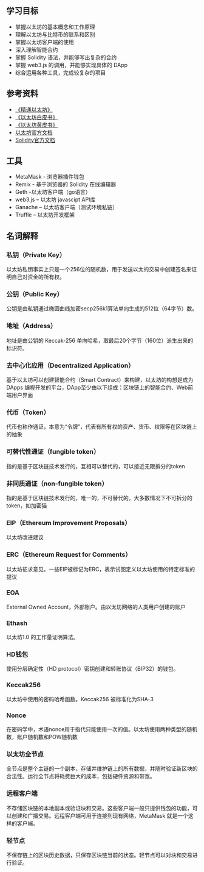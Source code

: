 ## 学习目标
- 掌握以太坊的基本概念和工作原理
- 理解以太坊与比特币的联系和区别
- 掌握以太坊客户端的使用
- 深入理解智能合约
- 掌握 Solidity 语法，并能够写出复杂的合约
- 掌握 web3.js 的调用，并能够实现具体的 DApp
- 综合运用各种工具，完成较复杂的项目

## 参考资料
- [《精通以太坊》](https://github.com/ethereumbook/ethereumbook)
- [《以太坊白皮书》](https://github.com/ethereum/wiki/wiki/White-Paper)
- [《以太坊黄皮书》](https://github.com/ethereum/yellowpaper)
- [以太坊官方文档](http://www.ethdocs.org/en/latest/index.html)
- [Solidity官方文档](https://solidity.readthedocs.io/en/latest/)


## 工具
- MetaMask - 浏览器插件钱包
- Remix - 基于浏览器的 Solidity 在线编辑器
- Geth -以太坊客户端（go语言）
- web3.js – 以太坊 javascipt API库
- Ganache – 以太坊客户端（测试环境私链）
- Truffle – 以太坊开发框架

## 名词解释

### 私钥（Private Key）
以太坊私钥事实上只是一个256位的随机数，用于发送以太的交易中创建签名来证明自己对资金的所有权。
### 公钥（Public Key）
公钥是由私钥通过椭圆曲线加密secp256k1算法单向生成的512位（64字节）数。
### 地址（Address）
地址是由公钥的 Keccak-256 单向哈希，取最后20个字节（160位）派生出来的标识符。
### 去中心化应用（Decentralized Application）
基于以太坊可以创建智能合约（Smart Contract）来构建，以太坊的构想是成为 DApps 编程开发的平台，DApp至少由以下组成：区块链上的智能合约、Web前端用户界面
### 代币（Token）
代币也称作通证，本意为“令牌”，代表有所有权的资产、货币、权限等在区块链上的抽象
### 可替代性通证（fungible token）
指的是基于区块链技术发行的，互相可以替代的，可以接近无限拆分的token
### 非同质通证（non-fungible token）
指的是基于区块链技术发行的，唯一的，不可替代的，大多数情况下不可拆分的token，如加密猫
### EIP（Ethereum Improvement Proposals）
以太坊改进建议
### ERC（Ethereum Request for Comments）
以太坊征求意见。一些EIP被标记为ERC，表示试图定义以太坊使用的特定标准的提议
### EOA
External Owned Account，外部账户。由以太坊网络的人类用户创建的账户
### Ethash
以太坊1.0 的工作量证明算法。
### HD钱包
使用分层确定性（HD protocol）密钥创建和转账协议（BIP32）的钱包。
###  Keccak256
以太坊中使用的密码哈希函数。Keccak256 被标准化为SHA-3
### Nonce
在密码学中，术语nonce用于指代只能使用一次的值。以太坊使用两种类型的随机数，账户随机数和POW随机数
### 以太坊全节点
全节点是整个主链的一个副本，存储并维护链上的所有数据，并随时验证新区块的合法性。运行全节点将耗费巨大的成本，包括硬件资源和带宽。
### 远程客户端
不存储区块链的本地副本或验证块和交易。这些客户端一般只提供钱包的功能，可以创建和广播交易。远程客户端可用于连接到现有网络，MetaMask 就是一个这样的客户端。
### 轻节点
不保存链上的区块历史数据，只保存区块链当前的状态。轻节点可以对块和交易进行验证。
